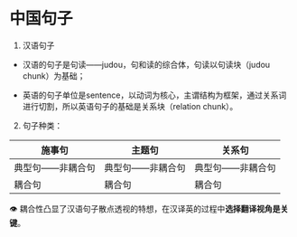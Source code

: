 # 中国句子

1. 汉语句子

- 汉语的句子是句读——judou，句和读的综合体，句读以句读块（judou chunk）为基础；

- 英语的句子单位是sentence，以动词为核心，主谓结构为框架，通过关系词进行切割，所以英语句子的基础是关系块（relation chunk）。

  

2. 句子种类：

| 施事句           | 主题句           | 关系句           |
| ---------------- | ---------------- | ---------------- |
| 典型句——非耦合句 | 典型句——非耦合句 | 典型句——非耦合句 |
| 耦合句           | 耦合句           | 耦合句           |

:eye: 耦合性凸显了汉语句子散点透视的特想，在汉译英的过程中**选择翻译视角是关键**。